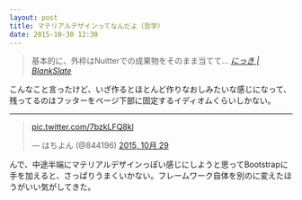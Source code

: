 ```yaml
---
layout: post
title: マテリアルデザインってなんだよ（哲学）
date: 2015-10-30 12:30
---
```


> 基本的に、外枠はNuitterでの成果物をそのまま当てて...
<cite><a href="{% post_url 2015-10-28-make-new-memopage %}">にっき | BlankSlate</a></cite>

こんなこと言ったけど、いざ作るとほとんど作りなおしみたいな感じになって、残ってるのはフッターをページ下部に固定するイディオムくらいしかない。

---

<blockquote class="twitter-tweet tw-align-center" lang="ja"><p lang="und" dir="ltr"><a href="https://t.co/7bzkLFQ8kl">pic.twitter.com/7bzkLFQ8kl</a></p>&mdash; はちよん (@844196) <a href="https://twitter.com/844196/status/659746899830829056">2015, 10月 29</a></blockquote>
<script async src="//platform.twitter.com/widgets.js" charset="utf-8"></script>

んで、中途半端にマテリアルデザインっぽい感じにしようと思ってBootstrapに手を加えると、さっぱりうまくいかない。フレームワーク自体を別のに変えたほうがいい気がしてきた。
